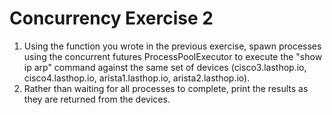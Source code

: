 # Concurrency Exercise 2

1. Using the function you wrote in the previous exercise, spawn processes using the concurrent futures ProcessPoolExecutor to execute the "show ip arp" command against the same set of devices (cisco3.lasthop.io, cisco4.lasthop.io, arista1.lasthop.io, arista2.lasthop.io).
2. Rather than waiting for all processes to complete, print the results as they are returned from the devices.
